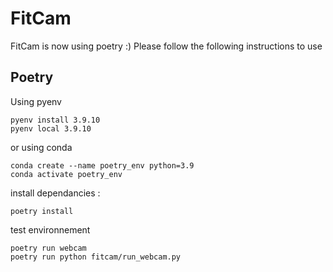 # FitCam

FitCam is now using poetry :) 
Please follow the following instructions to use

## Poetry
Using pyenv 
```
pyenv install 3.9.10
pyenv local 3.9.10
```
or using conda
```
conda create --name poetry_env python=3.9
conda activate poetry_env
```

install dependancies : 
```
poetry install
```

test environnement
```
poetry run webcam
poetry run python fitcam/run_webcam.py
```

